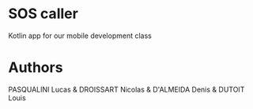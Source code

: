 # SOS caller
Kotlin app for our mobile development class
# Authors
PASQUALINI Lucas & DROISSART Nicolas & D'ALMEIDA Denis & DUTOIT Louis
